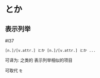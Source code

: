 # とか

## 表示列举
 #l37
 
```nihongo
[n.]/[v.attr.] とか [n.]/[v.attr.] とか ...
```

可译为: 之类的
表示列举相似的项目

可取代 `を` 